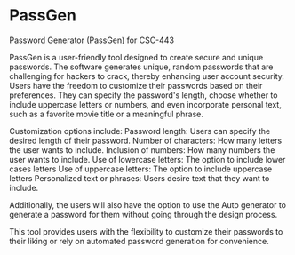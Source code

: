 # PassGen

Password Generator (PassGen) for CSC-443

PassGen is a user-friendly tool designed to create secure and unique passwords. The software generates unique, random passwords that are challenging for hackers to crack, thereby enhancing user account security.
Users have the freedom to customize their passwords based on their preferences. They can specify the password's length, choose whether to include uppercase letters or numbers, and even incorporate personal text, such as a favorite movie title or a meaningful phrase.

Customization options include:
Password length: Users can specify the desired length of their password.
Number of characters: How many letters the user wants to include.
Inclusion of numbers: How many numbers the user wants to include.
Use of lowercase letters: The option to include lower cases letters
Use of uppercase letters: The option to include uppercase letters
Personalized text or phrases: Users desire text that they want to include.

Additionally, the users will also have the option to use the Auto generator to generate a password for them without going through the design process. 

This tool provides users with the flexibility to customize their passwords to their liking or rely on automated password generation for convenience.




